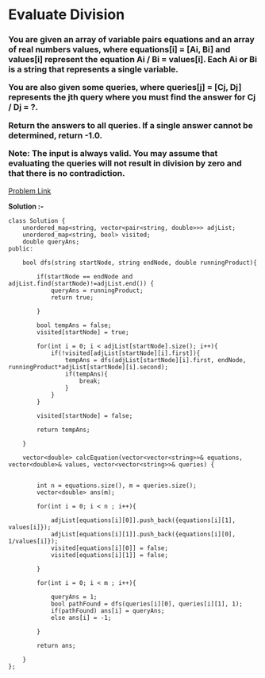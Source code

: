 # Evaluate Division

<h3>
You are given an array of variable pairs equations and an array of real numbers values, where equations[i] = [Ai, Bi] and values[i] represent the equation Ai / Bi = values[i]. Each Ai or Bi is a string that represents a single variable.

You are also given some queries, where queries[j] = [Cj, Dj] represents the jth query where you must find the answer for Cj / Dj = ?.

Return the answers to all queries. If a single answer cannot be determined, return -1.0.

Note: The input is always valid. You may assume that evaluating the queries will not result in division by zero and that there is no contradiction.
</h3>

[Problem Link](https://leetcode.com/problems/evaluate-division/description/)

**Solution :-**

```
class Solution {
    unordered_map<string, vector<pair<string, double>>> adjList;
    unordered_map<string, bool> visited;
    double queryAns;
public:
    
    bool dfs(string startNode, string endNode, double runningProduct){
        
        if(startNode == endNode and adjList.find(startNode)!=adjList.end()) {
            queryAns = runningProduct;
            return true;
            
        }
        
        bool tempAns = false;
        visited[startNode] = true;
        
        for(int i = 0; i < adjList[startNode].size(); i++){
            if(!visited[adjList[startNode][i].first]){
                tempAns = dfs(adjList[startNode][i].first, endNode, runningProduct*adjList[startNode][i].second);
                if(tempAns){
                    break;
                }
            }
        }
        
        visited[startNode] = false;
        
        return tempAns;
        
    }
    
    vector<double> calcEquation(vector<vector<string>>& equations, vector<double>& values, vector<vector<string>>& queries) {
        
        
        int n = equations.size(), m = queries.size();
        vector<double> ans(m);
        
        for(int i = 0; i < n ; i++){
            
            adjList[equations[i][0]].push_back({equations[i][1], values[i]});
            adjList[equations[i][1]].push_back({equations[i][0], 1/values[i]});
            visited[equations[i][0]] = false;
            visited[equations[i][1]] = false;

        }
        
        for(int i = 0; i < m ; i++){
            
            queryAns = 1;
            bool pathFound = dfs(queries[i][0], queries[i][1], 1);            
            if(pathFound) ans[i] = queryAns;
            else ans[i] = -1;
            
        }
        
        return ans;
        
    }
};
```
